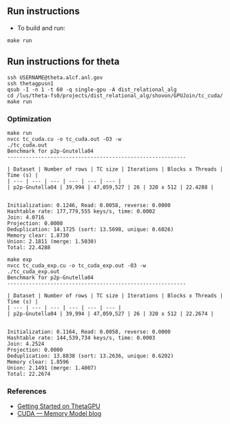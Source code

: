 ## Run instructions
- To build and run:
```shell
make run
```

## Run instructions for theta
```shell
ssh USERNAME@theta.alcf.anl.gov
ssh thetagpusn1
qsub -I -n 1 -t 60 -q single-gpu -A dist_relational_alg
cd /lus/theta-fs0/projects/dist_relational_alg/shovon/GPUJoin/tc_cuda/
make run
```

### Optimization
````shell
make run
nvcc tc_cuda.cu -o tc_cuda.out -O3 -w
./tc_cuda.out
Benchmark for p2p-Gnutella04
----------------------------------------------------------

| Dataset | Number of rows | TC size | Iterations | Blocks x Threads | Time (s) |
| --- | --- | --- | --- | --- | --- |
| p2p-Gnutella04 | 39,994 | 47,059,527 | 26 | 320 x 512 | 22.4288 |


Initialization: 0.1246, Read: 0.0058, reverse: 0.0000
Hashtable rate: 177,779,555 keys/s, time: 0.0002
Join: 4.0716
Projection: 0.0000
Deduplication: 14.1725 (sort: 13.5698, unique: 0.6026)
Memory clear: 1.8730
Union: 2.1811 (merge: 1.5030)
Total: 22.4288

make exp
nvcc tc_cuda_exp.cu -o tc_cuda_exp.out -O3 -w
./tc_cuda_exp.out
Benchmark for p2p-Gnutella04
----------------------------------------------------------

| Dataset | Number of rows | TC size | Iterations | Blocks x Threads | Time (s) |
| --- | --- | --- | --- | --- | --- |
| p2p-Gnutella04 | 39,994 | 47,059,527 | 26 | 320 x 512 | 22.2674 |


Initialization: 0.1164, Read: 0.0058, reverse: 0.0000
Hashtable rate: 144,539,734 keys/s, time: 0.0003
Join: 4.2524
Projection: 0.0000
Deduplication: 13.8838 (sort: 13.2636, unique: 0.6202)
Memory clear: 1.8596
Union: 2.1491 (merge: 1.4007)
Total: 22.2674

````

### References
- [Getting Started on ThetaGPU](https://docs.alcf.anl.gov/theta-gpu/getting-started/)
- [CUDA — Memory Model blog](https://medium.com/analytics-vidhya/cuda-memory-model-823f02cef0bf)